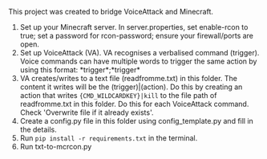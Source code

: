This project was created to bridge VoiceAttack and Minecraft.

1. Set up your Minecraft server. In server.properties, set enable-rcon to true; set a password for rcon-password; ensure your firewall/ports are open.
2. Set up VoiceAttack (VA). VA recognises a verbalised command (trigger). Voice commands can have multiple words to trigger the same action by using this format: \*trigger\*;\*trigger\*
3. VA creates/writes to a text file (readfromme.txt) in this folder. The content it writes will be the (trigger)|(action). Do this by creating an action that writes `{CMD_WILDCARDKEY}|kill` to the file path of readfromme.txt in this folder. Do this for each VoiceAttack command. Check 'Overwrite file if it already exists'.
4. Create a config.py file in this folder using config_template.py and fill in the details.
5. Run `pip install -r requirements.txt` in the terminal.
6. Run txt-to-mcrcon.py
